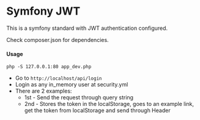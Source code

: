 Symfony JWT
========================

This is a symfony standard with JWT authentication configured.

Check composer.json for dependencies.

#### Usage

```
php -S 127.0.0.1:80 app_dev.php
```

* Go to ```http://localhost/api/login```
* Login as any in_memory user at security.yml
* There are 2 examples:
  * 1st - Send the request through query string
  * 2nd - Stores the token in the localStorage, goes to an example link, get the token from localStorage and send through Header
